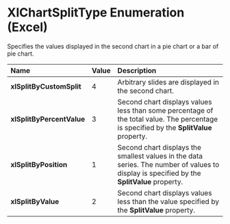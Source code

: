
# XlChartSplitType Enumeration (Excel)

Specifies the values displayed in the second chart in a pie chart or a bar of pie chart.



|**Name**|**Value**|**Description**|
|:-----|:-----|:-----|
|**xlSplitByCustomSplit**|4|Arbitrary slides are displayed in the second chart.|
|**xlSplitByPercentValue**|3|Second chart displays values less than some percentage of the total value. The percentage is specified by the  **SplitValue** property.|
|**xlSplitByPosition**|1|Second chart displays the smallest values in the data series. The number of values to display is specified by the  **SplitValue** property.|
|**xlSplitByValue**|2|Second chart displays values less than the value specified by the  **SplitValue** property.|
